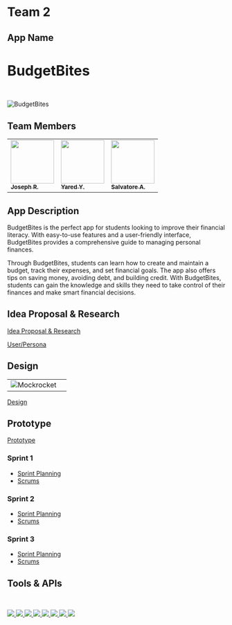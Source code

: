 # Team 2

## App Name
<h3 style= "font-size: 2rem; font-weight: bold;">BudgetBites</h3>
<br>
<img src="https://i.imgur.com/Y9DJnon.png" alt="BudgetBites" class="logo">

## Team Members
<p align="center">
<table>
  <tbody>
    <tr>
      <td allign="center"><a href="https://github.com/jr80861n"><img src="https://avatars.githubusercontent.com/u/70288465?v=4" width="100px;" alt=""/><br/><sub><b>Joseph R.</b></sub></a><br/></td>
       <td allign="center"><a href="https://github.com/Yaredyy"><img src="https://avatars.githubusercontent.com/u/79294242?v=4" width="100px;" alt=""/><br/><sub><b>Yared Y.</b></sub></a><br/></td>
      <td allign="center"><a href="https://github.com/salvatore-ardisi"><img src="https://avatars.githubusercontent.com/u/7751641?v=4" width="100px;" alt=""/><br/><sub><b>Salvatore A.</b></sub></a><br/></td>
     </tr>
    </tbody>
   </table>
  </p>

## App Description 
<p> BudgetBites is the perfect app for students looking to improve their financial literacy. With easy-to-use features and a user-friendly interface, BudgetBites provides a comprehensive guide to managing personal finances.

Through BudgetBites, students can learn how to create and maintain a budget, track their expenses, and set financial goals. The app also offers tips on saving money, avoiding debt, and building credit. With BudgetBites, students can gain the knowledge and skills they need to take control of their finances and make smart financial decisions.</p>

## Idea Proposal & Research

[Idea Proposal & Research](https://docs.google.com/document/d/1AG_kbZaE2bk8zdjYur53V_-KmTCyMdrO/edit?usp=sharing&ouid=108707430322438717590&rtpof=true&sd=true)

[User/Persona](https://docs.google.com/document/d/1O7MmbbgCoHpk17KDkjgrTJn174TVnJ_QJzBpbeRmXC0/edit?usp=sharing)

## Design

<p align="center">
  <table>
    <tbody>
      <tr>
        <td align="center"><img src="https://github.com/jr80861n/CS374-Final/blob/main/mockrocket-export.gif" alt="Mockrocket"></td>
        <td align="center"></td>
      </tr>
    </tbody>
  </table>
</p>


[Design](https://docs.google.com/document/d/1eqeJE5APg9ricUqKXy91TMF2mDk4JrHbML4Ean0rz20/edit?usp=sharing)


## Prototype
<!-- Video? -->
[Prototype]()

### Sprint 1

* [Sprint Planning](https://docs.google.com/document/d/1X9jVHoHZVBSQ6mIRSGzxPKbt7QfOt5M-iIP85YqY4yI/edit)
* [Scrums](https://docs.google.com/document/d/1pn1msb0Wpim6cX1GzoynRcUEIjEd19b42KucGvItotA/edit)


### Sprint 2

* [Sprint Planning](https://docs.google.com/document/d/16Rmpo2I2D_sMmbv0PZfQUrvgsXpwixqENH0MGTZDRYU/edit)
* [Scrums](https://docs.google.com/document/d/1pn1msb0Wpim6cX1GzoynRcUEIjEd19b42KucGvItotA/edit)


### Sprint 3

* [Sprint Planning](https://docs.google.com/document/d/14DRewO-gU2zQncjBiBEufYghYmmBpYEUJc1LnbslWsQ/edit)
* [Scrums](https://docs.google.com/document/d/1pn1msb0Wpim6cX1GzoynRcUEIjEd19b42KucGvItotA/edit)




## Tools & APIs

  <br>
<p align="left">
  
<a href="" alt="Firebase">
        <img src="https://img.shields.io/badge/Firebase-039BE5?style=for-the-badge&logo=Firebase&logoColor=white" />   
    </a>
   
<a href="" alt="Discord">
        <img src="https://img.shields.io/badge/Discord-%235865F2.svg?style=for-the-badge&logo=discord&logoColor=white" />   
    </a>
    
<a href="" alt="Android Studio">
        <img src="https://img.shields.io/badge/Android%20Studio-3DDC84.svg?style=for-the-badge&logo=android-studio&logoColor=white" />
    </a>
    
<a href="" alt="GitHub">
        <img src="https://img.shields.io/badge/github-%23121011.svg?style=for-the-badge&logo=github&logoColor=white" />   
    </a>

<a href="" alt="Git">
        <img src="https://img.shields.io/badge/git-%23F05033.svg?style=for-the-badge&logo=git&logoColor=white" />   
    </a>

<a href="" alt="Gradle">
        <img src="https://img.shields.io/badge/Gradle-02303A.svg?style=for-the-badge&logo=Gradle&logoColor=white" />   
    </a>
    
<a href="" alt="Zoom">
        <img src="https://img.shields.io/badge/Zoom-2D8CFF?style=for-the-badge&logo=zoom&logoColor=white" />   
    </a>
    
<a href="" alt="Google">
        <img src="https://img.shields.io/badge/google-4285F4?style=for-the-badge&logo=google&logoColor=white" />   
    </a>

</p>

